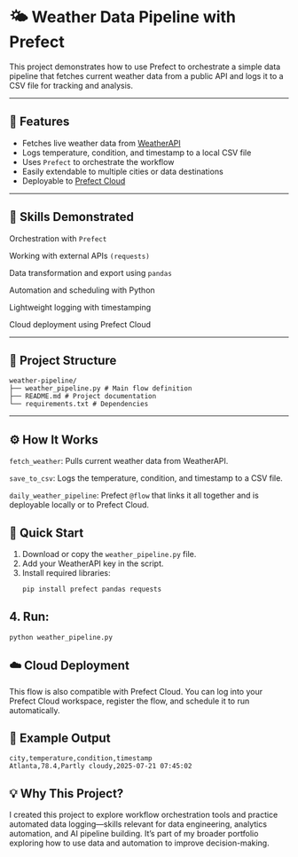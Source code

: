 # 🌤️ Weather Data Pipeline with Prefect

This project demonstrates how to use Prefect to orchestrate a simple data pipeline that fetches current weather data from a public API and logs it to a CSV file for tracking and analysis.

---

## 🚀 Features

- Fetches live weather data from [WeatherAPI](https://www.weatherapi.com/)
- Logs temperature, condition, and timestamp to a local CSV file
- Uses `Prefect` to orchestrate the workflow
- Easily extendable to multiple cities or data destinations
- Deployable to [Prefect Cloud](https://app.prefect.cloud/)

---

## 🧠 Skills Demonstrated

Orchestration with `Prefect`

Working with external APIs `(requests)`

Data transformation and export using `pandas`

Automation and scheduling with Python

Lightweight logging with timestamping

Cloud deployment using Prefect Cloud

---

## 📂 Project Structure
```
weather-pipeline/
├── weather_pipeline.py # Main flow definition
├── README.md # Project documentation
└── requirements.txt # Dependencies
```
---
## ⚙️ How It Works
`fetch_weather`: Pulls current weather data from WeatherAPI.

`save_to_csv`: Logs the temperature, condition, and timestamp to a CSV file.

`daily_weather_pipeline`: Prefect `@flow` that links it all together and is deployable locally or to Prefect Cloud.


## 🚀 Quick Start

1. Download or copy the `weather_pipeline.py` file.
2. Add your WeatherAPI key in the script.
3. Install required libraries:
   ```bash
   pip install prefect pandas requests
   ```
## 4. Run:

```
python weather_pipeline.py
````

## ☁️ Cloud Deployment
This flow is also compatible with Prefect Cloud. You can log into your Prefect Cloud workspace, register the flow, and schedule it to run automatically.

## 📝 Example Output
```
city,temperature,condition,timestamp
Atlanta,78.4,Partly cloudy,2025-07-21 07:45:02
```
## 💡 Why This Project?
I created this project to explore workflow orchestration tools and practice automated data logging—skills relevant for data engineering, analytics automation, and AI pipeline building. It’s part of my broader portfolio exploring how to use data and automation to improve decision-making.



